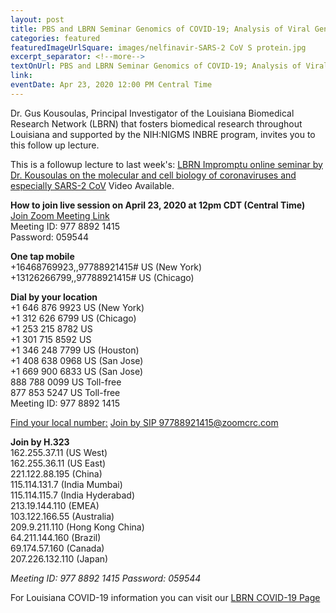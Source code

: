 ```yaml
--- 
layout: post
title: PBS and LBRN Seminar Genomics of COVID-19; Analysis of Viral Genome Sequences - Follow up Lecture
categories: featured
featuredImageUrlSquare: images/nelfinavir-SARS-2 CoV S protein.jpg
excerpt_separator: <!--more-->
textOnUrl: PBS and LBRN Seminar Genomics of COVID-19; Analysis of Viral Genome Sequences - Follow up Lecture
link:
eventDate: Apr 23, 2020 12:00 PM Central Time
--- 
```


Dr. Gus Kousoulas, Principal Investigator of the Louisiana Biomedical Research Network (LBRN) that fosters biomedical research throughout Louisiana and supported by the NIH:NIGMS INBRE program, invites you to this follow up lecture. <!--more-->

This is a followup lecture to last week's: [LBRN Impromptu online seminar by Dr. Kousoulas on the molecular and cell biology of coronaviruses and especially SARS-2 CoV](https://lbrn.lsu.edu/LBRN-SARS-2-CoV-Kousoulas.html) Video Available.

**How to join live session on April 23, 2020 at 12pm CDT (Central Time)**  
[Join Zoom Meeting Link](https://lsu.zoom.us/j/97788921415?pwd=T0JZNHQ1ZjE4VWw4Wm9nUzJLRXpPQT09)  
  Meeting ID: 977 8892 1415  
  Password: 059544  

**One tap mobile**    
    +16468769923,,97788921415# US (New York)  
    +13126266799,,97788921415# US (Chicago)  

**Dial by your location**  
        +1 646 876 9923 US (New York)  
        +1 312 626 6799 US (Chicago)  
        +1 253 215 8782 US  
        +1 301 715 8592 US  
        +1 346 248 7799 US (Houston)  
        +1 408 638 0968 US (San Jose)  
        +1 669 900 6833 US (San Jose)  
        888 788 0099 US Toll-free  
        877 853 5247 US Toll-free  
	Meeting ID: 977 8892 1415

[Find your local number:](https://lsu.zoom.us/u/a0COIjD8v)
[Join by SIP 97788921415@zoomcrc.com](<mailto:97788921415@zoomcrc.com>)

**Join by H.323**  
  162.255.37.11 (US West)  
  162.255.36.11 (US East)  
  221.122.88.195 (China)  
  115.114.131.7 (India Mumbai)  
  115.114.115.7 (India Hyderabad)  
  213.19.144.110 (EMEA)  
  103.122.166.55 (Australia)  
  209.9.211.110 (Hong Kong China)  
  64.211.144.160 (Brazil)  
  69.174.57.160 (Canada)  
  207.226.132.110 (Japan)  

*Meeting ID: 977 8892 1415*
*Password: 059544*

For Louisiana COVID-19 information you can visit our [LBRN COVID-19 Page](/LBRN-COVID-19.html)